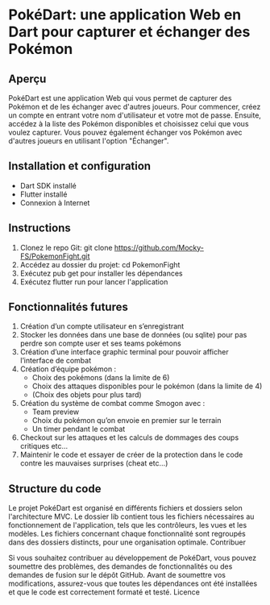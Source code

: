 # PokéDart: une application Web en Dart pour capturer et échanger des Pokémon

## Aperçu

PokéDart est une application Web qui vous permet de capturer des Pokémon et de les échanger avec d'autres joueurs. Pour commencer, créez un compte en entrant votre nom d'utilisateur et votre mot de passe. Ensuite, accédez à la liste des Pokémon disponibles et choisissez celui que vous voulez capturer. Vous pouvez également échanger vos Pokémon avec d'autres joueurs en utilisant l'option "Échanger".

## Installation et configuration

- Dart SDK installé
- Flutter installé
- Connexion à Internet

## Instructions

1. Clonez le repo Git: git clone https://github.com/Mocky-FS/PokemonFight.git
2. Accédez au dossier du projet: cd PokemonFight
3. Exécutez pub get pour installer les dépendances
4. Exécutez flutter run pour lancer l'application

## Fonctionnalités futures
1. Création d’un compte utilisateur en s’enregistrant
2. Stocker les données dans une base de données (ou sqlite) pour pas perdre son compte user et ses teams pokémons
3. Création d’une interface graphic terminal pour pouvoir afficher l’interface de combat
4. Création d’équipe pokémon :
   - Choix des pokémons (dans la limite de 6)
   - Choix des attaques disponibles pour le pokémon (dans la limite de 4)
   - (Choix des objets pour plus tard)
5. Création du système de combat comme Smogon avec :
   - Team preview
   - Choix du pokémon qu’on envoie en premier sur le terrain
   - Un timer pendant le combat
6. Checkout sur les attaques et les calculs de dommages des coups critiques etc…
7. Maintenir le code et essayer de créer de la protection dans le code contre les mauvaises surprises (cheat etc…)

## Structure du code

Le projet PokéDart est organisé en différents fichiers et dossiers selon l'architecture MVC. Le dossier lib contient tous les fichiers nécessaires au fonctionnement de l'application, tels que les contrôleurs, les vues et les modèles. Les fichiers concernant chaque fonctionnalité sont regroupés dans des dossiers distincts, pour une organisation optimale.
Contribuer

Si vous souhaitez contribuer au développement de PokéDart, vous pouvez soumettre des problèmes, des demandes de fonctionnalités ou des demandes de fusion sur le dépôt GitHub. Avant de soumettre vos modifications, assurez-vous que toutes les dépendances ont été installées et que le code est correctement formaté et testé.
Licence
